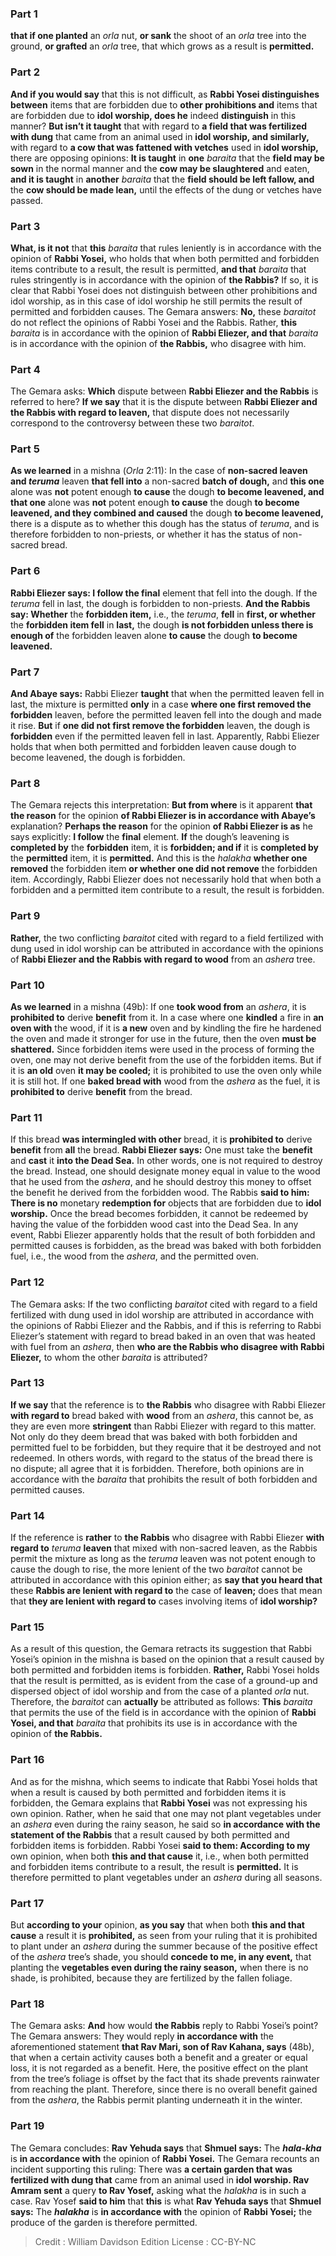 
### Part 1
<b>that if one planted</b> an <i>orla</i> nut, <b>or sank</b> the shoot of an <i>orla</i> tree into the ground, <b>or grafted</b> an <i>orla</i> tree, that which grows as a result is <b>permitted.</b>

### Part 2
<b>And if you would say</b> that this is not difficult, as <b>Rabbi Yosei distinguishes between</b> items that are forbidden due to <b>other prohibitions and</b> items that are forbidden due to <b>idol worship, does he</b> indeed <b>distinguish</b> in this manner? <b>But isn’t it taught</b> that with regard to <b>a field that was fertilized with dung</b> that came from an animal used in <b>idol worship, and similarly,</b> with regard to <b>a cow that was fattened with vetches</b> used in <b>idol worship,</b> there are opposing opinions: <b>It is taught</b> in <b>one</b> <i>baraita</i> that the <b>field may be sown</b> in the normal manner and the <b>cow may be slaughtered</b> and eaten, <b>and it is taught</b> in <b>another</b> <i>baraita</i> that the <b>field should be left fallow, and</b> the <b>cow should be made lean,</b> until the effects of the dung or vetches have passed.

### Part 3
<b>What, is it not</b> that <b>this</b> <i>baraita</i> that rules leniently is in accordance with the opinion of <b>Rabbi Yosei,</b> who holds that when both permitted and forbidden items contribute to a result, the result is permitted, <b>and that</b> <i>baraita</i> that rules stringently is in accordance with the opinion of <b>the Rabbis?</b> If so, it is clear that Rabbi Yosei does not distinguish between other prohibitions and idol worship, as in this case of idol worship he still permits the result of permitted and forbidden causes. The Gemara answers: <b>No,</b> these <i>baraitot</i> do not reflect the opinions of Rabbi Yosei and the Rabbis. Rather, <b>this</b> <i>baraita</i> is in accordance with the opinion of <b>Rabbi Eliezer, and that</b> <i>baraita</i> is in accordance with the opinion of <b>the Rabbis,</b> who disagree with him.

### Part 4
The Gemara asks: <b>Which</b> dispute between <b>Rabbi Eliezer and the Rabbis</b> is referred to here? <b>If we say</b> that it is the dispute between <b>Rabbi Eliezer and the Rabbis with regard to leaven,</b> that dispute does not necessarily correspond to the controversy between these two <i>baraitot</i>.

### Part 5
<b>As we learned</b> in a mishna (<i>Orla</i> 2:11): In the case of <b>non-sacred leaven and <i>teruma</i></b> leaven <b>that fell into</b> a non-sacred <b>batch of dough,</b> and <b>this one</b> alone was <b>not</b> potent enough <b>to cause</b> the dough <b>to become leavened, and that one</b> alone was <b>not</b> potent enough <b>to cause</b> the dough <b>to become leavened, and they combined and caused</b> the dough <b>to become leavened,</b> there is a dispute as to whether this dough has the status of <i>teruma</i>, and is therefore forbidden to non-priests, or whether it has the status of non-sacred bread.

### Part 6
<b>Rabbi Eliezer says: I follow the final</b> element that fell into the dough. If the <i>teruma</i> fell in last, the dough is forbidden to non-priests. <b>And the Rabbis say: Whether</b> the <b>forbidden item,</b> i.e., the <i>teruma</i>, <b>fell</b> in <b>first, or whether</b> the <b>forbidden item fell</b> in <b>last,</b> the dough <b>is not forbidden unless there is enough of</b> the forbidden leaven alone <b>to cause</b> the dough <b>to become leavened.</b>

### Part 7
<b>And Abaye says:</b> Rabbi Eliezer <b>taught</b> that when the permitted leaven fell in last, the mixture is permitted <b>only</b> in a case <b>where one first removed the forbidden</b> leaven, before the permitted leaven fell into the dough and made it rise. <b>But</b> if <b>one did not first remove the forbidden</b> leaven, the dough is <b>forbidden</b> even if the permitted leaven fell in last. Apparently, Rabbi Eliezer holds that when both permitted and forbidden leaven cause dough to become leavened, the dough is forbidden.

### Part 8
The Gemara rejects this interpretation: <b>But from where</b> is it apparent <b>that the reason</b> for the opinion <b>of Rabbi Eliezer is in accordance with Abaye’s</b> explanation? <b>Perhaps the reason</b> for the opinion <b>of Rabbi Eliezer is as</b> he says explicitly: <b>I follow</b> the <b>final</b> element. <b>If</b> the dough’s leavening is <b>completed by</b> the <b>forbidden</b> item, it is <b>forbidden; and if</b> it is <b>completed by</b> the <b>permitted</b> item, it is <b>permitted.</b> And this is the <i>halakha</i> <b>whether one removed</b> the forbidden item <b>or whether one did not remove</b> the forbidden item. Accordingly, Rabbi Eliezer does not necessarily hold that when both a forbidden and a permitted item contribute to a result, the result is forbidden.

### Part 9
<b>Rather,</b> the two conflicting <i>baraitot</i> cited with regard to a field fertilized with dung used in idol worship can be attributed in accordance with the opinions of <b>Rabbi Eliezer and the Rabbis with regard to wood</b> from an <i>ashera</i> tree.

### Part 10
<b>As we learned</b> in a mishna (49b): If one <b>took wood from</b> an <i>ashera</i>, it is <b>prohibited to</b> derive <b>benefit</b> from it. In a case where one <b>kindled</b> a fire in <b>an oven with</b> the wood, if it is <b>a new</b> oven and by kindling the fire he hardened the oven and made it stronger for use in the future, then the oven <b>must be shattered.</b> Since forbidden items were used in the process of forming the oven, one may not derive benefit from the use of the forbidden items. But if it is <b>an old</b> oven <b>it may be cooled;</b> it is prohibited to use the oven only while it is still hot. If one <b>baked bread with</b> wood from the <i>ashera</i> as the fuel, it is <b>prohibited to</b> derive <b>benefit</b> from the bread.

### Part 11
If this bread <b>was intermingled with other</b> bread, it is <b>prohibited to</b> derive <b>benefit</b> from <b>all</b> the bread. <b>Rabbi Eliezer says:</b> One must take the <b>benefit</b> and <b>cast</b> it <b>into the Dead Sea.</b> In other words, one is not required to destroy the bread. Instead, one should designate money equal in value to the wood that he used from the <i>ashera</i>, and he should destroy this money to offset the benefit he derived from the forbidden wood. The Rabbis <b>said to him: There is no</b> monetary <b>redemption for</b> objects that are forbidden due to <b>idol worship.</b> Once the bread becomes forbidden, it cannot be redeemed by having the value of the forbidden wood cast into the Dead Sea. In any event, Rabbi Eliezer apparently holds that the result of both forbidden and permitted causes is forbidden, as the bread was baked with both forbidden fuel, i.e., the wood from the <i>ashera</i>, and the permitted oven.

### Part 12
The Gemara asks: If the two conflicting <i>baraitot</i> cited with regard to a field fertilized with dung used in idol worship are attributed in accordance with the opinions of Rabbi Eliezer and the Rabbis, and if this is referring to Rabbi Eliezer’s statement with regard to bread baked in an oven that was heated with fuel from an <i>ashera</i>, then <b>who are the Rabbis who disagree with Rabbi Eliezer,</b> to whom the other <i>baraita</i> is attributed?

### Part 13
<b>If we say</b> that the reference is to <b>the Rabbis</b> who disagree with Rabbi Eliezer <b>with regard to</b> bread baked with <b>wood</b> from an <i>ashera</i>, this cannot be, as they are even more <b>stringent</b> than Rabbi Eliezer with regard to this matter. Not only do they deem bread that was baked with both forbidden and permitted fuel to be forbidden, but they require that it be destroyed and not redeemed. In others words, with regard to the status of the bread there is no dispute; all agree that it is forbidden. Therefore, both opinions are in accordance with the <i>baraita</i> that prohibits the result of both forbidden and permitted causes.

### Part 14
If the reference is <b>rather</b> to <b>the Rabbis</b> who disagree with Rabbi Eliezer <b>with regard to</b> <i>teruma</i> <b>leaven</b> that mixed with non-sacred leaven, as the Rabbis permit the mixture as long as the <i>teruma</i> leaven was not potent enough to cause the dough to rise, the more lenient of the two <i>baraitot</i> cannot be attributed in accordance with this opinion either; as <b>say that you heard that</b> these <b>Rabbis are lenient with regard to</b> the case of <b>leaven;</b> does that mean that <b>they are lenient with regard to</b> cases involving items of <b>idol worship?</b>

### Part 15
As a result of this question, the Gemara retracts its suggestion that Rabbi Yosei’s opinion in the mishna is based on the opinion that a result caused by both permitted and forbidden items is forbidden. <b>Rather,</b> Rabbi Yosei holds that the result is permitted, as is evident from the case of a ground-up and dispersed object of idol worship and from the case of a planted <i>orla</i> nut. Therefore, the <i>baraitot</i> can <b>actually</b> be attributed as follows: <b>This</b> <i>baraita</i> that permits the use of the field is in accordance with the opinion of <b>Rabbi Yosei, and that</b> <i>baraita</i> that prohibits its use is in accordance with the opinion of <b>the Rabbis.</b>

### Part 16
And as for the mishna, which seems to indicate that Rabbi Yosei holds that when a result is caused by both permitted and forbidden items it is forbidden, the Gemara explains that <b>Rabbi Yosei</b> was not expressing his own opinion. Rather, when he said that one may not plant vegetables under an <i>ashera</i> even during the rainy season, he said so <b>in accordance with the statement of the Rabbis</b> that a result caused by both permitted and forbidden items is forbidden. Rabbi Yosei <b>said to them: According to my</b> own opinion, when both <b>this and that cause</b> it, i.e., when both permitted and forbidden items contribute to a result, the result is <b>permitted.</b> It is therefore permitted to plant vegetables under an <i>ashera</i> during all seasons.

### Part 17
But <b>according to your</b> opinion, <b>as you say</b> that when both <b>this and that cause</b> a result it is <b>prohibited,</b> as seen from your ruling that it is prohibited to plant under an <i>ashera</i> during the summer because of the positive effect of the <i>ashera</i> tree’s shade, you should <b>concede to me, in any event,</b> that planting the <b>vegetables even during the rainy season,</b> when there is no shade, is prohibited, because they are fertilized by the fallen foliage.

### Part 18
The Gemara asks: <b>And</b> how would <b>the Rabbis</b> reply to Rabbi Yosei’s point? The Gemara answers: They would reply <b>in accordance with</b> the aforementioned statement <b>that Rav Mari, son of Rav Kahana, says</b> (48b), that when a certain activity causes both a benefit and a greater or equal loss, it is not regarded as a benefit. Here, the positive effect on the plant from the tree’s foliage is offset by the fact that its shade prevents rainwater from reaching the plant. Therefore, since there is no overall benefit gained from the <i>ashera</i>, the Rabbis permit planting underneath it in the winter.

### Part 19
The Gemara concludes: <b>Rav Yehuda says</b> that <b>Shmuel says:</b> The <b><i>hala-kha</i></b> is <b>in accordance with</b> the opinion of <b>Rabbi Yosei.</b> The Gemara recounts an incident supporting this ruling: There was <b>a certain garden that was fertilized with dung that</b> came from an animal used in <b>idol worship. Rav Amram sent</b> a query <b>to Rav Yosef,</b> asking what the <i>halakha</i> is in such a case. Rav Yosef <b>said to him</b> that <b>this</b> is what <b>Rav Yehuda says</b> that <b>Shmuel says:</b> The <b><i>halakha</i></b> is <b>in accordance with</b> the opinion of <b>Rabbi Yosei;</b> the produce of the garden is therefore permitted.

>Credit : William Davidson Edition
>License : CC-BY-NC